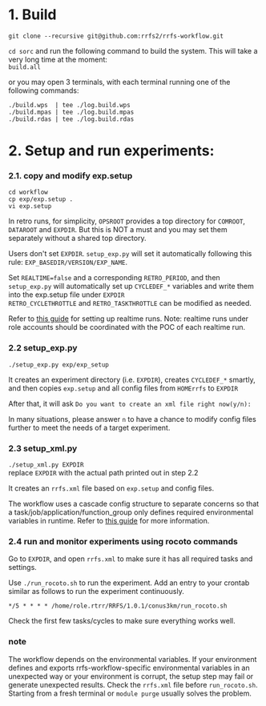 # 1. Build
`git clone --recursive git@github.com:rrfs2/rrfs-workflow.git`

`cd sorc` and run the following command to build the system. This will take a very long time at the moment:    
`build.all`

or you may open 3 terminals, with each terminal running one of the following commands:  

```
./build.wps  | tee ./log.build.wps
./build.mpas | tee ./log.build.mpas
./build.rdas | tee ./log.build.rdas

```

# 2. Setup and run experiments:
### 2.1. copy and modify exp.setup
```
cd workflow
cp exp/exp.setup .
vi exp.setup
```
In retro runs, for simplicity, `OPSROOT` provides a top directory for `COMROOT`, `DATAROOT` and `EXPDIR`. But this is NOT a must and you may set them separately without a shared top directory.
    
Users don't set `EXPDIR`. `setup_exp.py` will set it automatically following this rule: `EXP_BASEDIR/VERSION/EXP_NAME`.     
   
Set `REALTIME=false` and a corresponding `RETRO_PERIOD`, and then `setup_exp.py` will automatically set up `CYCLEDEF_*` variables and write them into the exp.setup file under `EXPDIR`  
`RETRO_CYCLETHROTTLE` and `RETRO_TASKTHROTTLE` can be modified as needed.

Refer to [this guide](https://github.com/rrfs2/rrfs-workflow/wiki/deploy-a-Jet-realtime-run-in-Jet) for setting up realtime runs. Note: realtime runs under role accounts should be coordinated with the POC of each realtime run.

### 2.2 setup_exp.py
`./setup_exp.py exp/exp_setup`   
    
It creates an experiment directory (i.e. `EXPDIR`), creates `CYCLEDEF_*` smartly, and then copies `exp.setup` and all config files from `HOMErrfs` to `EXPDIR`
    
After that, it will ask `Do you want to create an xml file right now(y/n):`      
    
In many situations, please answer `n` to have a chance to modify config files further to meet the needs of a target experiment.      

### 2.3 setup_xml.py
`./setup_xml.py EXPDIR`    
replace `EXPDIR` with the actual path printed out in step 2.2
    
It creates an `rrfs.xml` file based on `exp.setup` and config files.   
    
The workflow uses a cascade config structure to separate concerns so that a task/job/application/function_group only defines required environmental variables in runtime. Refer to [this guide](https://github.com/rrfs2/rrfs-workflow/wiki/The-cascade-config-structure) for more information.

### 2.4 run and monitor experiments using rocoto commands

Go to `EXPDIR`, and open `rrfs.xml` to make sure it has all required tasks and settings.
    
Use `./run_rocoto.sh` to run the experiment. Add an entry to your crontab similar as follows to run the experiment continuously.
```
*/5 * * * * /home/role.rtrr/RRFS/1.0.1/conus3km/run_rocoto.sh
```
Check the first few tasks/cycles to make sure everything works well.

### note
The workflow depends on the environmental variables. If your environment defines and exports rrfs-workflow-specific environmental variables in an unexpected way or your environment is corrupt, the setup step may fail or generate unexpected results. Check the `rrfs.xml` file before `run_rocoto.sh`. Starting from a fresh terminal or `module purge` usually solves the problem.

